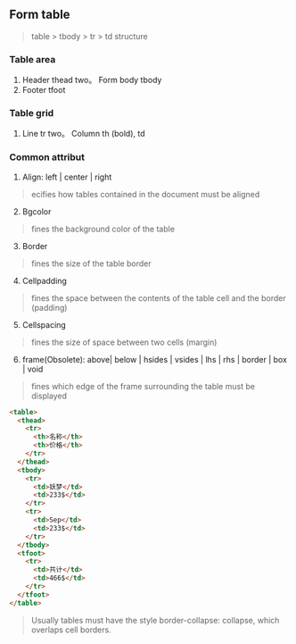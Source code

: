 Form table
---
> table > tbody > tr > td structure
### Table area
1. Header thead
two。 Form body tbody
3. Footer tfoot
### Table grid
1. Line tr
two。 Column th (bold), td
### Common attribut
1. Align: left | center | right
> ecifies how tables contained in the document must be aligned
2. Bgcolor
> fines the background color of the table
3. Border
> fines the size of the table border
4. Cellpadding
> fines the space between the contents of the table cell and the border (padding)
5. Cellspacing
> fines the size of space between two cells (margin)
6. frame(Obsolete): above|  below | hsides | vsides | lhs | rhs | border | box | void
> fines which edge of the frame surrounding the table must be displayed
```html
<table>
  <thead>
    <tr>
      <th>名称</th>
      <th>价格</th>
    </tr>
  </thead>
  <tbody>
    <tr>
      <td>妖梦</td>
      <td>233$</td>
    </tr>
    <tr>
      <td>Sep</td>
      <td>233$</td>
    </tr>
  </tbody>
  <tfoot>
    <tr>
      <td>共计</td>
      <td>466$</td>
    </tr>
  </tfoot>
</table>
```
> Usually tables must have the style border-collapse: collapse, which overlaps cell borders.
